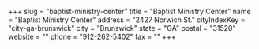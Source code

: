 +++
slug = "baptist-ministry-center"
title = "Baptist Ministry Center"
name = "Baptist Ministry Center"
address = "2427 Norwich St."
cityIndexKey = "city-ga-brunswick"
city = "Brunswick"
state = "GA"
postal = "31520"
website = ""
phone = "912-262-5402"
fax = ""
+++
